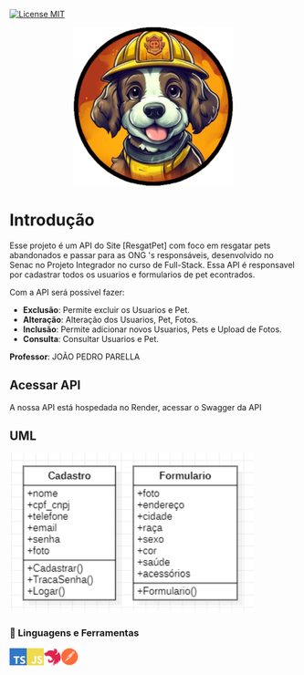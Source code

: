 <p>
  <a href="https://opensource.org/licenses/MIT">
    <img src="https://img.shields.io/badge/License-MIT-blue.svg" alt="License MIT">
  </a>
</p>

<div>
  <p align="center">
    <img src="https://github.com/andrecomegno/ResgatPet/blob/main/src/assents/imagens/github/logo.png" alt="Logo" height="280">
  </p>
</div>

# Introdução
<p> Esse projeto é um API do Site [ResgatPet] com foco em resgatar pets abandonados e passar para as ONG 's responsáveis, desenvolvido no Senac no Projeto Integrador no curso de Full-Stack. Essa API é responsavel por cadastrar todos os usuarios e formularios de pet econtrados.</p>

Com a API será possivel fazer:
- **Exclusão**: Permite excluir os Usuarios e Pet.
- **Alteração**: Alteração dos Usuarios, Pet, Fotos.
- **Inclusão**: Permite adicionar novos Usuarios, Pets e Upload de Fotos.
- **Consulta**: Consultar Usuarios e Pet.

**Professor**: JOÃO PEDRO PARELLA

## Acessar API
A nossa API está hospedada no Render, acessar o Swagger da API

## UML
<img src="src/image/uml.png" alt="Logo" height="280">

### 👾 Linguagens e Ferramentas
<img align="left" alt="TypeScript" width="30px" src="https://github.com/andrecomegno/andrecomegno/blob/main/icon/typescript.png" />
<img align="left" alt="JavaScript" width="30px" src="https://github.com/andrecomegno/andrecomegno/blob/main/icon/javascript.png" />
<img align="left" alt="Nest.js" width="30px" src="https://github.com/andrecomegno/andrecomegno/blob/main/icon/nestjs.png" />
<img align="left" alt="Postman" width="30px" src="https://github.com/andrecomegno/andrecomegno/blob/main/icon/postman.png" />
<br>

[ResgatPet]: https://github.com/andrecomegno/ResgatPet
[Swagger]: https://resgatpetapi.onrender.com/api

